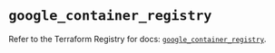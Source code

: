 # `google_container_registry`

Refer to the Terraform Registry for docs: [`google_container_registry`](https://registry.terraform.io/providers/hashicorp/google/6.19.0/docs/resources/container_registry).
